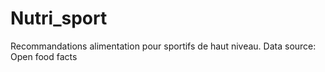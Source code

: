 # Nutri_sport
Recommandations alimentation pour sportifs de haut niveau. Data source: Open food facts
